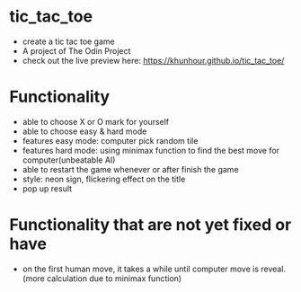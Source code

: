 # tic_tac_toe
  - create a tic tac toe game
  - A project of The Odin Project
  - check out the live preview here: https://khunhour.github.io/tic_tac_toe/
# Functionality
  - able to choose X or O mark for yourself
  - able to choose easy & hard mode
  - features easy mode: computer pick random tile
  - features hard mode: using minimax function to find the best move for computer(unbeatable AI)
  - able to restart the game whenever or after finish the game
  - style: neon sign, flickering effect on the title
  - pop up result
# Functionality that are not yet fixed or have
  - on the first human move, it takes a while until computer move is reveal.(more calculation due to minimax function)


